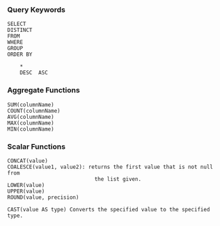 ### Query Keywords

    SELECT 
    DISTINCT 
    FROM 
    WHERE 
    GROUP 
    ORDER BY

        *
        DESC  ASC 


### Aggregate Functions

    SUM(columnName)
    COUNT(columnName)
    AVG(columnName)
    MAX(columnName)
    MIN(columnName)

### Scalar Functions
    CONCAT(value)
    COALESCE(value1, value2): returns the first value that is not null from
                                the list given.
    LOWER(value)
    UPPER(value)
    ROUND(value, precision)
    
    CAST(value AS type) Converts the specified value to the specified type.

    

